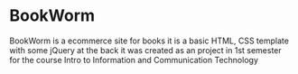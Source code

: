 # BookWorm
BookWorm is a ecommerce site for books it is a basic HTML, CSS template with some jQuery at the back it was created as an project in 1st semester for  the course Intro to Information and Communication Technology
